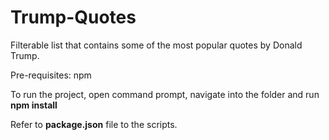 # Trump-Quotes
Filterable list that contains some of the most popular quotes by Donald Trump.

Pre-requisites: npm

To run the project, open command prompt, navigate into the folder and run **npm install**

Refer to **package.json** file to the scripts.
